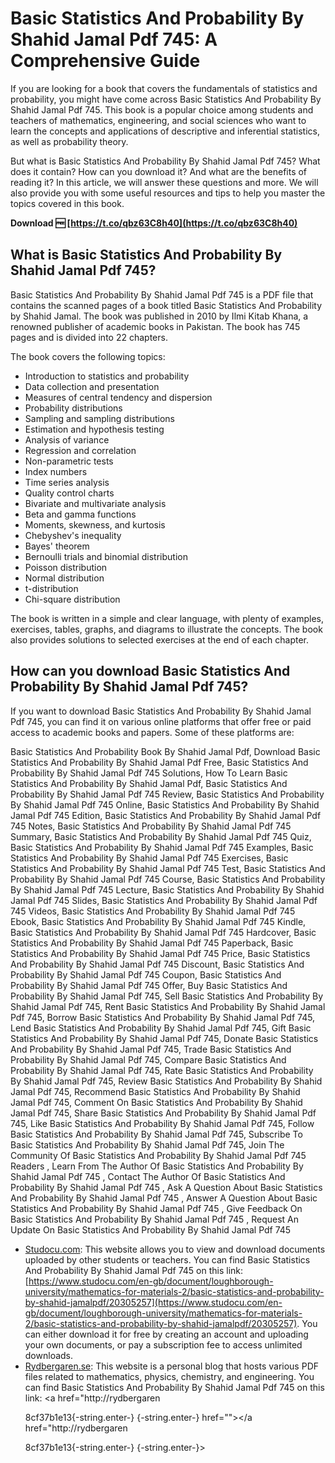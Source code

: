 
 
# Basic Statistics And Probability By Shahid Jamal Pdf 745: A Comprehensive Guide
  
If you are looking for a book that covers the fundamentals of statistics and probability, you might have come across Basic Statistics And Probability By Shahid Jamal Pdf 745. This book is a popular choice among students and teachers of mathematics, engineering, and social sciences who want to learn the concepts and applications of descriptive and inferential statistics, as well as probability theory.
  
But what is Basic Statistics And Probability By Shahid Jamal Pdf 745? What does it contain? How can you download it? And what are the benefits of reading it? In this article, we will answer these questions and more. We will also provide you with some useful resources and tips to help you master the topics covered in this book.
 
**Download 🆓 [https://t.co/qbz63C8h40](https://t.co/qbz63C8h40)**


  
## What is Basic Statistics And Probability By Shahid Jamal Pdf 745?
  
Basic Statistics And Probability By Shahid Jamal Pdf 745 is a PDF file that contains the scanned pages of a book titled Basic Statistics And Probability by Shahid Jamal. The book was published in 2010 by Ilmi Kitab Khana, a renowned publisher of academic books in Pakistan. The book has 745 pages and is divided into 22 chapters.
  
The book covers the following topics:
  
- Introduction to statistics and probability
- Data collection and presentation
- Measures of central tendency and dispersion
- Probability distributions
- Sampling and sampling distributions
- Estimation and hypothesis testing
- Analysis of variance
- Regression and correlation
- Non-parametric tests
- Index numbers
- Time series analysis
- Quality control charts
- Bivariate and multivariate analysis
- Beta and gamma functions
- Moments, skewness, and kurtosis
- Chebyshev's inequality
- Bayes' theorem
- Bernoulli trials and binomial distribution
- Poisson distribution
- Normal distribution
- t-distribution
- Chi-square distribution

The book is written in a simple and clear language, with plenty of examples, exercises, tables, graphs, and diagrams to illustrate the concepts. The book also provides solutions to selected exercises at the end of each chapter.
  
## How can you download Basic Statistics And Probability By Shahid Jamal Pdf 745?
  
If you want to download Basic Statistics And Probability By Shahid Jamal Pdf 745, you can find it on various online platforms that offer free or paid access to academic books and papers. Some of these platforms are:
 
Basic Statistics And Probability Book By Shahid Jamal Pdf,  Download Basic Statistics And Probability By Shahid Jamal Pdf Free,  Basic Statistics And Probability By Shahid Jamal Pdf 745 Solutions,  How To Learn Basic Statistics And Probability By Shahid Jamal Pdf,  Basic Statistics And Probability By Shahid Jamal Pdf 745 Review,  Basic Statistics And Probability By Shahid Jamal Pdf 745 Online,  Basic Statistics And Probability By Shahid Jamal Pdf 745 Edition,  Basic Statistics And Probability By Shahid Jamal Pdf 745 Notes,  Basic Statistics And Probability By Shahid Jamal Pdf 745 Summary,  Basic Statistics And Probability By Shahid Jamal Pdf 745 Quiz,  Basic Statistics And Probability By Shahid Jamal Pdf 745 Examples,  Basic Statistics And Probability By Shahid Jamal Pdf 745 Exercises,  Basic Statistics And Probability By Shahid Jamal Pdf 745 Test,  Basic Statistics And Probability By Shahid Jamal Pdf 745 Course,  Basic Statistics And Probability By Shahid Jamal Pdf 745 Lecture,  Basic Statistics And Probability By Shahid Jamal Pdf 745 Slides,  Basic Statistics And Probability By Shahid Jamal Pdf 745 Videos,  Basic Statistics And Probability By Shahid Jamal Pdf 745 Ebook,  Basic Statistics And Probability By Shahid Jamal Pdf 745 Kindle,  Basic Statistics And Probability By Shahid Jamal Pdf 745 Hardcover,  Basic Statistics And Probability By Shahid Jamal Pdf 745 Paperback,  Basic Statistics And Probability By Shahid Jamal Pdf 745 Price,  Basic Statistics And Probability By Shahid Jamal Pdf 745 Discount,  Basic Statistics And Probability By Shahid Jamal Pdf 745 Coupon,  Basic Statistics And Probability By Shahid Jamal Pdf 745 Offer,  Buy Basic Statistics And Probability By Shahid Jamal Pdf 745,  Sell Basic Statistics And Probability By Shahid Jamal Pdf 745,  Rent Basic Statistics And Probability By Shahid Jamal Pdf 745,  Borrow Basic Statistics And Probability By Shahid Jamal Pdf 745,  Lend Basic Statistics And Probability By Shahid Jamal Pdf 745,  Gift Basic Statistics And Probability By Shahid Jamal Pdf 745,  Donate Basic Statistics And Probability By Shahid Jamal Pdf 745,  Trade Basic Statistics And Probability By Shahid Jamal Pdf 745,  Compare Basic Statistics And Probability By Shahid Jamal Pdf 745,  Rate Basic Statistics And Probability By Shahid Jamal Pdf 745,  Review Basic Statistics And Probability By Shahid Jamal Pdf 745,  Recommend Basic Statistics And Probability By Shahid Jamal Pdf 745,  Comment On Basic Statistics And Probability By Shahid Jamal Pdf 745,  Share Basic Statistics And Probability By Shahid Jamal Pdf 745,  Like Basic Statistics And Probability By Shahid Jamal Pdf 745,  Follow Basic Statistics And Probability By Shahid Jamal Pdf 745,  Subscribe To Basic Statistics And Probability By Shahid Jamal Pdf 745,  Join The Community Of Basic Statistics And Probability By Shahid Jamal Pdf 745 Readers ,  Learn From The Author Of Basic Statistics And Probability By Shahid Jamal Pdf 745 ,  Contact The Author Of Basic Statistics And Probability By Shahid Jamal Pdf 745 ,  Ask A Question About Basic Statistics And Probability By Shahid Jamal Pdf 745 ,  Answer A Question About Basic Statistics And Probability By Shahid Jamal Pdf 745 ,  Give Feedback On Basic Statistics And Probability By Shahid Jamal Pdf 745 ,  Request An Update On Basic Statistics And Probability By Shahid Jamal Pdf 745

- [Studocu.com](https://www.studocu.com/en-gb/document/loughborough-university/mathematics-for-materials-2/basic-statistics-and-probability-by-shahid-jamalpdf/20305257): This website allows you to view and download documents uploaded by other students or teachers. You can find Basic Statistics And Probability By Shahid Jamal Pdf 745 on this link: [https://www.studocu.com/en-gb/document/loughborough-university/mathematics-for-materials-2/basic-statistics-and-probability-by-shahid-jamalpdf/20305257](https://www.studocu.com/en-gb/document/loughborough-university/mathematics-for-materials-2/basic-statistics-and-probability-by-shahid-jamalpdf/20305257). You can either download it for free by creating an account and uploading your own documents, or pay a subscription fee to access unlimited downloads.
- [Rydbergaren.se](http://rydbergaren.se/wp-content/uploads/2022/06/Basic_Statistics_And_Probability_By_Shahid_Jamal_Pdf_745.pdf): This website is a personal blog that hosts various PDF files related to mathematics, physics, chemistry, and engineering. You can find Basic Statistics And Probability By Shahid Jamal Pdf 745 on this link: <a href="http://rydbergaren</p> 8cf37b1e13{-string.enter-}
{-string.enter-} href=""></a href="http://rydbergaren</p> 8cf37b1e13{-string.enter-}
{-string.enter-}>